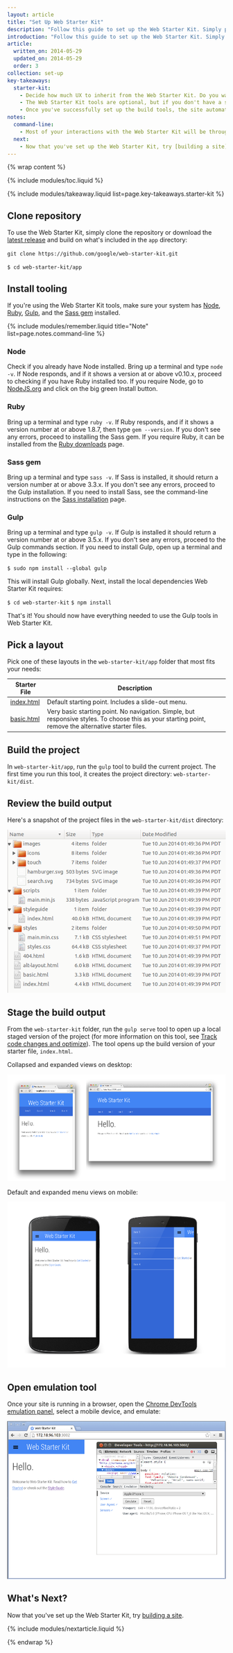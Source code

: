 ```yaml
---
layout: article
title: "Set Up Web Starter Kit"
description: "Follow this guide to set up the Web Starter Kit. Simply pick a layout and start coding. For help building a responsive and performant site, set up the build tools."
introduction: "Follow this guide to set up the Web Starter Kit. Simply pick a layout and start coding. For help building a responsive and performant site, set up the build tools."
article:
  written_on: 2014-05-29
  updated_on: 2014-05-29
  order: 3
collection: set-up
key-takeaways:
  starter-kit:
    - Decide how much UX to inherit from the Web Starter Kit. Do you want a responsive layout or a basic boilerplate?
    - The Web Starter Kit tools are optional, but if you don't have a set of build tools, use them.
    - Once you've successfully set up the build tools, the site automatically loads in the browser.
notes:
  command-line:
    - Most of your interactions with the Web Starter Kit will be through the command line. Run commands in the Terminal app if you’re on Mac, your shell in Linux, or cmd.exe if you are on Windows.
  next:
    - Now that you've set up the Web Starter Kit, try [building a site]({{site.baseurl}}/tools/build/build_site.html).
---
```

{% wrap content %}

{% include modules/toc.liquid %}

{% include modules/takeaway.liquid list=page.key-takeaways.starter-kit %}

## Clone repository

To use the Web Starter Kit,
simply clone the repository or download the
[latest release](https://github.com/google/web-starter-kit/releases/latest) and build on
what's included in the `app` directory:

`git clone https://github.com/google/web-starter-kit.git`

`$ cd web-starter-kit/app`

## Install tooling

If you're using the Web Starter Kit tools,
make sure your system has [Node](http://nodejs.org),
[Ruby](https://www.ruby-lang.org/), [Gulp](http://gulpjs.com),
and the [Sass gem](http://sass-lang.com/install) installed.

{% include modules/remember.liquid title="Note" list=page.notes.command-line %}

### Node

Check if you already have Node installed. Bring up a terminal and type `node
-v`. If Node responds, and if it shows a version at or above v0.10.x, proceed
to checking if you have Ruby installed too. If you require Node, go to
[NodeJS.org](http://nodejs.org/) and click on the big green Install button.

### Ruby

Bring up a terminal and type `ruby -v`. If Ruby responds, and if it shows a
version number at or above 1.8.7, then type `gem --version`. If you don't see
any errors, proceed to installing the Sass gem. If you require Ruby, it can be
installed from the [Ruby downloads](https://www.ruby-lang.org/en/downloads/)
page.

### Sass gem

Bring up a terminal and type `sass -v`.
If Sass is installed, it should return a version number at or above 3.3.x.
If you don't see any errors, proceed to the Gulp installation.
If you need to install Sass, see the command-line instructions on the
[Sass installation](http://sass-lang.com/install) page.

### Gulp

Bring up a terminal and type `gulp -v`.
If Gulp is installed it should return a version number at or above 3.5.x.
If you don't see any errors, proceed to the Gulp commands section.
If you need to install Gulp, open up a terminal and type in the following:

`$ sudo npm install --global gulp`

This will install Gulp globally.
Next, install the local dependencies Web Starter Kit requires:

`$ cd web-starter-kit`
`$ npm install`

That's it!
You should now have everything needed to use the Gulp tools in Web Starter Kit.

## Pick a layout

Pick one of these layouts in the `web-starter-kit/app` folder
that most fits your needs:

<table class="table-2 tc-heavyright">
  <colgroup>
    <col span="1" />
    <col span="1" />
  </colgroup>
  <thead>
    <tr>
      <th data-th="starterfile">Starter File</th>
      <th data-th="Description">Description</th>
    </tr>
  </thead>
  <tbody>
    <tr>
      <td data-th="starterfile"><a href="https://github.com/google/web-starter-kit/blob/master/app/index.html">index.html</a></td>
      <td data-th="Description">Default starting point. Includes a slide-out menu.</td>
    </tr>
    <tr>
      <td data-th="starterfile"><a href="https://github.com/google/web-starter-kit/blob/master/app/basic.html">basic.html</a></td>
      <td data-th="Description">Very basic starting point. No navigation. Simple, but responsive styles. To choose this as your starting point, remove the alternative starter files.</td>
    </tr>
  </tbody>
</table>

## Build the project

In `web-starter-kit/app`, run the `gulp` tool to build the current project.
The first time you run this tool,
it creates the project directory: `web-starter-kit/dist`.

## Review the build output

Here's a snapshot of the project files in the `web-starter-kit/dist` directory:

<img src="imgs/structure.png" class="center" alt="project files in dist directory">

## Stage the build output

From the `web-starter-kit` folder,
run the `gulp serve` tool to open up a local staged version of the project
(for more information on this tool,
see [Track code changes and optimize]({{site.baseurl}}/tools/build/build_site.html#track-code-changes-and-optimize)).
The tool opens up the build version of your starter file, `index.html`.

Collapsed and expanded views on desktop:

<img src="imgs/desktop.png" class="center" alt="default and collapsed view on desktop">

Default and expanded menu views on mobile:

<img src="imgs/nexus.png" class="center" alt="default and expanded menu view on mobile">

## Open emulation tool

Once your site is running in a browser,
open the
<a href="https://developer.chrome.com/devtools/docs/mobile-emulation">Chrome DevTools emulation panel</a>,
select a mobile device, and emulate:

<img src="imgs/emulate.png" class="center" alt="index.html in emulation pane">

## What's Next?

Now that you've set up the Web Starter Kit, try [building a site]({{site.baseurl}}/tools/build/build_site.html).

{% include modules/nextarticle.liquid %}

{% endwrap %}
